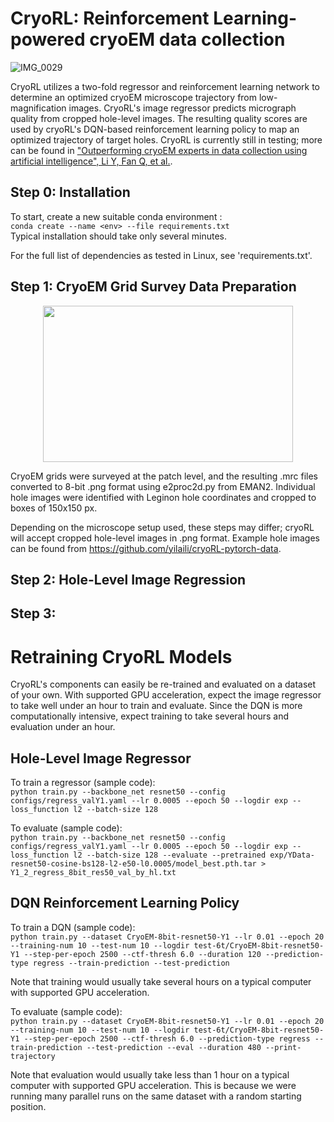 # CryoRL: Reinforcement Learning-powered cryoEM data collection

![IMG_0029](https://user-images.githubusercontent.com/109689432/183966746-42acd7a4-f482-4d35-b107-108bfc764c3d.jpg)

CryoRL utilizes a two-fold regressor and reinforcement learning network to determine an optimized cryoEM microscope trajectory from low-magnification images. CryoRL's image regressor predicts micrograph quality from cropped hole-level images. The resulting quality scores are used by cryoRL's DQN-based reinforcement learning policy to map an optimized trajectory of target holes. CryoRL is currently still in testing; more can be found in ["Outperforming cryoEM experts in data collection using artificial intelligence", Li Y, Fan Q, et al.](https://www.biorxiv.org/content/10.1101/2022.06.17.496614v1.full).

## Step 0: Installation

To start, create a new suitable conda environment :  
`conda create --name <env> --file requirements.txt`  
Typical installation should take only several minutes.

For the full list of dependencies as tested in Linux, see 'requirements.txt'.

## Step 1: CryoEM Grid Survey Data Preparation

<p align="center">
  <img src="https://user-images.githubusercontent.com/109689432/183967204-659c0aa2-34e4-471b-9b85-309b5d7869df.jpg" width="400" height="250">
</p>

CryoEM grids were surveyed at the patch level, and the resulting .mrc files converted to 8-bit .png format using e2proc2d.py from EMAN2. Individual hole images were identified with Leginon hole coordinates and cropped to boxes of 150x150 px.

Depending on the microscope setup used, these steps may differ; cryoRL will accept cropped hole-level images in .png format. Example hole images can be found from https://github.com/yilaili/cryoRL-pytorch-data.

## Step 2: Hole-Level Image Regression

## Step 3: 

# Retraining CryoRL Models

CryoRL's components can easily be re-trained and evaluated on a dataset of your own. With supported GPU acceleration, expect the image regressor to take well under an hour to train and evaluate. Since the DQN is more computationally intensive, expect training to take several hours and evaluation under an hour.

## Hole-Level Image Regressor

To train a regressor (sample code):  
``python train.py --backbone_net resnet50 --config configs/regress_valY1.yaml --lr 0.0005 --epoch 50 --logdir exp --loss_function l2 --batch-size 128``

To evaluate (sample code):  
``python train.py --backbone_net resnet50 --config configs/regress_valY1.yaml --lr 0.0005 --epoch 50 --logdir exp --loss_function l2 --batch-size 128 --evaluate --pretrained exp/YData-resnet50-cosine-bs128-l2-e50-l0.0005/model_best.pth.tar > Y1_2_regress_8bit_res50_val_by_hl.txt``


## DQN Reinforcement Learning Policy

To train a DQN (sample code):  
``python train.py --dataset CryoEM-8bit-resnet50-Y1 --lr 0.01 --epoch 20 --training-num 10 --test-num 10 --logdir test-6t/CryoEM-8bit-resnet50-Y1 --step-per-epoch 2500 --ctf-thresh 6.0 --duration 120 --prediction-type regress --train-prediction --test-prediction``  

Note that training would usually take several hours on a typical computer with supported GPU acceleration.

To evaluate (sample code):  
``python train.py --dataset CryoEM-8bit-resnet50-Y1 --lr 0.01 --epoch 20 --training-num 10 --test-num 10 --logdir test-6t/CryoEM-8bit-resnet50-Y1 --step-per-epoch 2500 --ctf-thresh 6.0 --prediction-type regress --train-prediction --test-prediction --eval --duration 480 --print-trajectory``

Note that evaluation would usually take less than 1 hour on a typical computer with supported GPU acceleration. This is because we were running many parallel runs on the same dataset with a random starting position.
